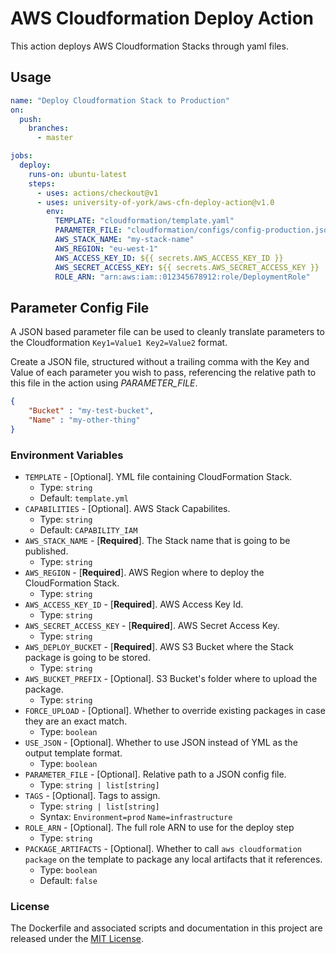 # AWS Cloudformation Deploy Action

This action deploys AWS Cloudformation Stacks through yaml files.

## Usage

```yml
name: "Deploy Cloudformation Stack to Production"
on:
  push:
    branches:
      - master

jobs:
  deploy:
    runs-on: ubuntu-latest
    steps:
      - uses: actions/checkout@v1
      - uses: university-of-york/aws-cfn-deploy-action@v1.0
        env:
          TEMPLATE: "cloudformation/template.yaml"
          PARAMETER_FILE: "cloudformation/configs/config-production.json"
          AWS_STACK_NAME: "my-stack-name"
          AWS_REGION: "eu-west-1"
          AWS_ACCESS_KEY_ID: ${{ secrets.AWS_ACCESS_KEY_ID }}
          AWS_SECRET_ACCESS_KEY: ${{ secrets.AWS_SECRET_ACCESS_KEY }}
          ROLE_ARN: "arn:aws:iam::012345678912:role/DeploymentRole"
```

## Parameter Config File

A JSON based parameter file can be used to cleanly translate parameters to the Cloudformation `Key1=Value1 Key2=Value2` format. 

Create a JSON file, structured without a trailing comma with the Key and Value of each parameter you wish to pass, referencing the relative path to this file in the action using *PARAMETER_FILE*.

```json
{
    "Bucket" : "my-test-bucket",
    "Name" : "my-other-thing"
}
```

### Environment Variables

* `TEMPLATE` - [Optional]. YML file containing CloudFormation Stack.
  * Type: `string`
  * Default: `template.yml`
* `CAPABILITIES` - [Optional]. AWS Stack Capabilites.
  * Type: `string`
  * Default: `CAPABILITY_IAM`
* `AWS_STACK_NAME` - [**Required**]. The Stack name that is going to be published.
  * Type: `string`
* `AWS_REGION` - [**Required**]. AWS Region where to deploy the CloudFormation Stack.
  * Type: `string`
* `AWS_ACCESS_KEY_ID` - [**Required**]. AWS Access Key Id.
  * Type: `string`
* `AWS_SECRET_ACCESS_KEY` - [**Required**]. AWS Secret Access Key.
  * Type: `string`
* `AWS_DEPLOY_BUCKET` - [**Required**]. AWS S3 Bucket where the Stack package is going to be stored.
  * Type: `string`
* `AWS_BUCKET_PREFIX` - [Optional]. S3 Bucket's folder where to upload the package.
  * Type: `string`
* `FORCE_UPLOAD` - [Optional]. Whether to override existing packages in case they are an exact match.
  * Type: `boolean`
* `USE_JSON` - [Optional]. Whether to use JSON instead of YML as the output template format.
  * Type: `boolean`
* `PARAMETER_FILE` - [Optional]. Relative path to a JSON config file.
  * Type: `string | list[string]`
* `TAGS` - [Optional]. Tags to assign.
  * Type: `string | list[string]`
  * Syntax: `Environment=prod` `Name=infrastructure`
* `ROLE_ARN` - [Optional]. The full role ARN to use for the deploy step
  * Type: `string`
* `PACKAGE_ARTIFACTS` - [Optional]. Whether to call `aws cloudformation package` on the template to package any local artifacts that it references.
  * Type: `boolean`
  * Default: `false`

### License

The Dockerfile and associated scripts and documentation in this project are released under the [MIT License](LICENSE).
